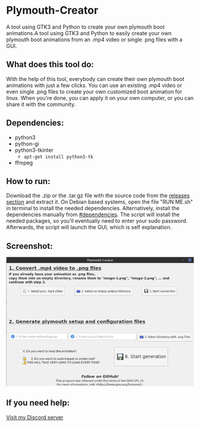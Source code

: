 # Plymouth-Creator
A tool using GTK3 and Python to create your own plymouth boot animations.A tool using GTK3 and Python to easily create your own plymouth boot animations from an .mp4 video or single .png files with a GUI.


## What does this tool do:
With the help of this tool, everybody can create their own plymouth boot animations with just a few clicks.
You can use an existing .mp4 video or even single .png files to create your own customized boot animation for linux.
When you're done, you can apply it on your own computer, or you can share it with the community.

## Dependencies:
- python3
- python-gi
- python3-tkinter
    + `apt-get install python3-tk`
- ffmpeg


## How to run:
Download the .zip or the .tar.gz file with the source code from the [releases section](https://github.com/Techcrafter/Plymouth-Creator/releases) and extract it.
On Debian based systems, open the file "RUN ME.sh" in terminal to install the needed dependencies. Alternatively, install the dependencies manually from [#dependencies](#dependencies).
The script will install the needed packages, so you'll eventually need to enter your sudo password.
Afterwards, the script will launch the GUI, which is self explanation.

## Screenshot:
![screenshot1](https://raw.githubusercontent.com/Techcrafter/Plymouth-Creator/master/SCREENSHOTS/screenshot1.png)

## If you need help:
[Visit my Discord server](https://discord.gg/urxKEzf)
